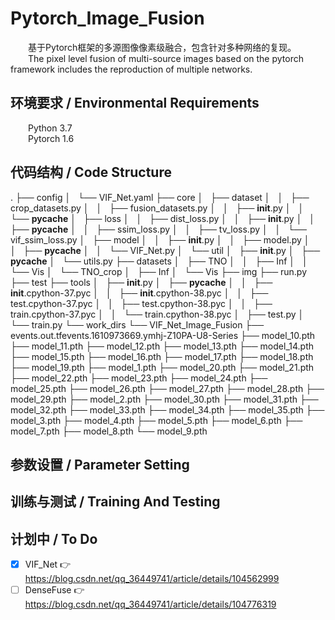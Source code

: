 # Pytorch_Image_Fusion  
&emsp;&emsp;基于Pytorch框架的多源图像像素级融合，包含针对多种网络的复现。  
&emsp;&emsp;The pixel level fusion of multi-source images based on the pytorch framework includes the reproduction of multiple networks.  
## 环境要求 / Environmental Requirements  
&emsp;&emsp;Python 3.7  
&emsp;&emsp;Pytorch 1.6  

## 代码结构 / Code Structure  
  .
├── config
│   └── VIF_Net.yaml
├── core
│   ├── dataset
│   │   ├── crop_datasets.py
│   │   ├── fusion_datasets.py
│   │   ├── __init__.py
│   │   └── __pycache__
│   ├── loss
│   │   ├── dist_loss.py
│   │   ├── __init__.py
│   │   ├── __pycache__
│   │   ├── ssim_loss.py
│   │   ├── tv_loss.py
│   │   └── vif_ssim_loss.py
│   ├── model
│   │   ├── __init__.py
│   │   ├── model.py
│   │   ├── __pycache__
│   │   └── VIF_Net.py
│   └── util
│       ├── __init__.py
│       ├── __pycache__
│       └── utils.py
├── datasets
│   ├── TNO
│   │   ├── Inf
│   │   └── Vis
│   └── TNO_crop
│       ├── Inf
│       └── Vis
├── img
├── run.py
├── test
├── tools
│   ├── __init__.py
│   ├── __pycache__
│   │   ├── __init__.cpython-37.pyc
│   │   ├── __init__.cpython-38.pyc
│   │   ├── test.cpython-37.pyc
│   │   ├── test.cpython-38.pyc
│   │   ├── train.cpython-37.pyc
│   │   └── train.cpython-38.pyc
│   ├── test.py
│   └── train.py
└── work_dirs
    └── VIF_Net_Image_Fusion
        ├── events.out.tfevents.1610973669.ymhj-Z10PA-U8-Series
        ├── model_10.pth
        ├── model_11.pth
        ├── model_12.pth
        ├── model_13.pth
        ├── model_14.pth
        ├── model_15.pth
        ├── model_16.pth
        ├── model_17.pth
        ├── model_18.pth
        ├── model_19.pth
        ├── model_1.pth
        ├── model_20.pth
        ├── model_21.pth
        ├── model_22.pth
        ├── model_23.pth
        ├── model_24.pth
        ├── model_25.pth
        ├── model_26.pth
        ├── model_27.pth
        ├── model_28.pth
        ├── model_29.pth
        ├── model_2.pth
        ├── model_30.pth
        ├── model_31.pth
        ├── model_32.pth
        ├── model_33.pth
        ├── model_34.pth
        ├── model_35.pth
        ├── model_3.pth
        ├── model_4.pth
        ├── model_5.pth
        ├── model_6.pth
        ├── model_7.pth
        ├── model_8.pth
        └── model_9.pth

## 参数设置 / Parameter Setting  
  
## 训练与测试 / Training And Testing  
  
## 计划中 / To Do  
 - [x] VIF_Net 👉 https://blog.csdn.net/qq_36449741/article/details/104562999  
 - [ ] DenseFuse 👉 https://blog.csdn.net/qq_36449741/article/details/104776319  
